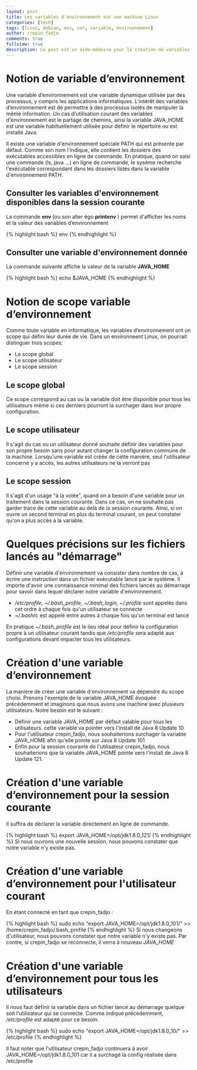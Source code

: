 ```yaml
---
layout: post
title: Les variables d'environnement sur une machine Linux
categories: [tech]
tags: [linux, debian, env, var, variable, environnement]
author: crepin_fadjo
comments: true
fullview: true
description: Ce post est un aide-mémoire pour la création de variables d'environnement sous linux.
---
```


# Notion de variable d’environnement

Une variable d’environnement est une variable dynamique utilisée par des processus, y compris  les applications informatiques.  L'intérêt des variables d’environnement est de permettre à des processus isolés de manipuler la même information. Un cas d'utilisation courant des variables d'environnement est le partage de chemins, ainsi la variable JAVA_HOME est une variable habituellement utilisée pour définir le répertoire ou est installé Java.

Il existe une variable d'environnement spéciale PATH qui est présente par défaut. Comme son nom l'indique, elle contient les dossiers des exécutables accessibles en ligne de commande. En pratique, quand on saisi une commande (ls, java ...) en ligne de commande, le sysème recherche l'exécutable correspondant dans les dossiers listés dans la variable d'environnement PATH.

## Consulter les variables d'environnement disponibles dans la session courante

La commande **env** (ou son alter égo **printenv** ) permet d'afficher les noms et la valeur des variables d’environnement

{% highlight bash %}
env
{% endhighlight %}

## Consulter une variable d'environnement donnée
La commande suivante affiche la valeur de la variable **JAVA_HOME**

{% highlight bash %}
echo $JAVA_HOME
{% endhighlight %}

# Notion de scope variable d’environnement

Comme toute variable en informatique, les variables d’environnement ont un scope qui défini leur durée de vie. Dans un environneent Linux, on pourrait distinguer trois scopes:

* Le scope global
* Le scope utilisateur
* Le scope session

## Le scope global
Ce scope correspond au cas ou la variable doit être disponible pour tous les utilisateurs même si ces derniers pourront la surchager dans leur propre configuration.

## Le scope utilisateur
Il s'agit du cas ou un utilisateur donné souhaite définir des variables pour son propre besoin sans pour autant changer la configuration commune de la machine. Lorsqu'une variable est créée de cette manière, seul l'utilisateur concerné y a accès, les autres utilisateurs ne la verront pas

## Le scope session
Il s'agit d'un usage "à la volée", quand on a besoin d'une variable pour un traitement dans la session courante. Dans ce cas, on ne souhaite pas garder trace de cette variable au delà de la session courante. Ainsi, si  on ouvre un second terminal en plus du terminal courant, on peut constater qu'on a plus accès à la variable.


# Quelques précisions sur les fichiers lancés au "démarrage"
Définir une variable d'environnement va consister dans nombre de cas, à écrire une instruction dans un fichier exécutable lancé par le système. Il importe d'avoir une connaissance minimal des fichiers lancés au démarrage pour savoir dans lequel déclarer notre variable d'environnement.
*  */etc/profile, ~/.bash_profile, ~/.bash_login, ~/.profile* sont appelés dans cet ordre à chaque fois qu'un utilisateur se connecte
* *~/.bashrc* est appelé entre autres à chaque fois qu'un terminal est lancé

En pratique  *~/.bash_profile* est le lieu idéal pour définir la configuration propre à un utilisateur courant tandis que */etc/profile* sera adapté aux configurations devant impacter tous les utilisateurs.

# Création d'une variable d’environnement

La manière de créer une variable d'environnement va dépendre du scope choisi. Prenons l'exemple de la variable JAVA_HOME évoquée précédemment et imaginons que nous avons une machine avec plusieurs utilisateurs. Notre besoin est le suivant :
* Définir une variable JAVA_HOME par défaut valable pour tous les utilisateurs. cette variable va pointer vers l'install de Java 8 Update 10
* Pour l'utilisateur crepin_fadjo, nous souhaiterions surchager la variable JAVA_HOME afin qu'elle pointe sur  Java 8 Update 101
* Enfin pour la session courante de l'utilisateur crepin_fadjo, nous souhaiterions que la variable JAVA_HOME pointe vers l'install de Java 8 Update 121.

# Création d'une variable d’environnement pour la session courante
Il suffira de déclarer la variable directement en ligne de commande.

{% highlight bash %}
export JAVA_HOME=/opt/jdk1.8.0_121/
{% endhighlight %}
Si nous ouvrons une nouvelle session, nous pouvons constater que notre variable n'y existe pas.

# Création d'une variable d’environnement pour l'utilisateur courant

En étant connecté en tant que crepin_fadjo :

{% highlight bash %}
sudo echo "export JAVA_HOME=/opt/jdk1.8.0_101/" >> /home/crepin_fadjo/.bash_profile
{% endhighlight %}
Si nous changeons d'utilisateur, nous pouvons constater que notre variable n'y existe pas. Par contre, si crepin_fadjo se reconnecte, il verra à nouveau *JAVA_HOME*

# Création d'une variable d’environnement pour tous les utilisateurs
Il nous faut définir la variable dans un fichier lancé au démarrage quelque soit l'utilisateur qui se connecte. Comme indiqué précédemment, */etc/profile* est adapté pour ce besoin.

{% highlight bash %}
sudo echo "export JAVA_HOME=/opt/jdk1.8.0_10/" >> /etc/profile
{% endhighlight %}

Il faut noter que l'utilisateur crepin_fadjo continuera à avoir JAVA_HOME=/opt/jdk1.8.0_101 car il a surchagé la config réalisée dans /etc/profile

